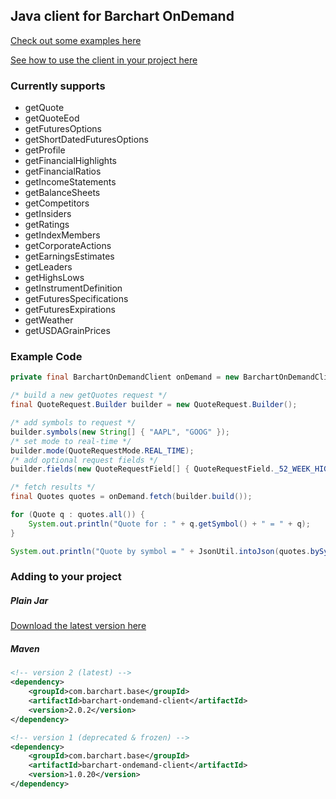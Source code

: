 ## Java client for Barchart OnDemand

[Check out some examples here](https://github.com/barchart/barchart-ondemand-client-java/wiki/Fetching-Data)

[See how to use the client in your project here](https://github.com/barchart/barchart-ondemand-example-java)

### Currently supports

* getQuote
* getQuoteEod
* getFuturesOptions
* getShortDatedFuturesOptions
* getProfile
* getFinancialHighlights
* getFinancialRatios
* getIncomeStatements
* getBalanceSheets
* getCompetitors
* getInsiders
* getRatings
* getIndexMembers
* getCorporateActions
* getEarningsEstimates
* getLeaders
* getHighsLows
* getInstrumentDefinition
* getFuturesSpecifications
* getFuturesExpirations
* getWeather
* getUSDAGrainPrices

### Example Code

```java
private final BarchartOnDemandClient onDemand = new BarchartOnDemandClient.Builder().apiKey("CHANGE-ME").build();

/* build a new getQuotes request */
final QuoteRequest.Builder builder = new QuoteRequest.Builder();

/* add symbols to request */
builder.symbols(new String[] { "AAPL", "GOOG" });
/* set mode to real-time */
builder.mode(QuoteRequestMode.REAL_TIME);
/* add optional request fields */
builder.fields(new QuoteRequestField[] { QuoteRequestField._52_WEEK_HIGH_DATE });

/* fetch results */
final Quotes quotes = onDemand.fetch(builder.build());

for (Quote q : quotes.all()) {
	System.out.println("Quote for : " + q.getSymbol() + " = " + q);
}

System.out.println("Quote by symbol = " + JsonUtil.intoJson(quotes.bySymbol("AAPL")));
```
	
### Adding to your project

##### Plain Jar
[Download the latest version here](https://github.com/barchart/barchart-ondemand-client-java/releases/tag/barchart-ondemand-client-2.0.2)

##### Maven
```xml
<!-- version 2 (latest) -->
<dependency>
	<groupId>com.barchart.base</groupId>
	<artifactId>barchart-ondemand-client</artifactId>
	<version>2.0.2</version>
</dependency>

<!-- version 1 (deprecated & frozen) -->
<dependency>
	<groupId>com.barchart.base</groupId>
	<artifactId>barchart-ondemand-client</artifactId>
	<version>1.0.20</version>
</dependency>
```
